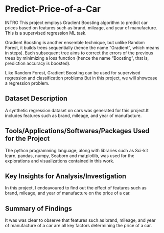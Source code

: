 # Predict-Price-of-a-Car
INTRO
This project employs Gradient Boosting algorithm to predict car prices based on features such as brand, mileage, and year of manufacture. This is a supervised regression ML task.

Gradient Boosting is another ensemble technique, but unlike Random Forest, it builds trees sequentially (hence the name “Gradient”, which means in steps). Each subsequent tree aims to correct the errors of the previous trees by minimizing a loss function (hence the name “Boosting”, that is, prediction accuracy is boosted).

Like Random Forest, Gradient Boosting can be used for supervised regression and classification problems But in this project, we will showcase a regression problem.

## Dataset Description
A synthetic regression dataset on cars was generated for this project.It includes features such as brand, mileage, and year of manufacture.

## Tools/Applications/Softwares/Packages Used for the Project
The python programming language, along with libraries such as Sci-kit learn, pandas, numpy, Seaborn and matplotlib, was used for the explorations and visualizations contained in this work.

## Key Insights for Analysis/Investigation
In this project, I endeavoured to find out the effect of features such as brand, mileage, and year of manufacture on the price of a car.

## Summary of Findings
It was was clear to observe that features such as brand, mileage, and year of manufacture of a car are all key factors determining the price of a car.

